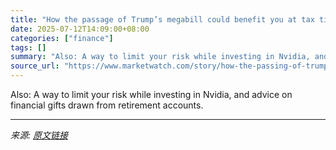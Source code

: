 ```yaml
---
title: "How the passage of Trump’s megabill could benefit you at tax time"
date: 2025-07-12T14:09:00+08:00
categories: ["finance"]
tags: []
summary: "Also: A way to limit your risk while investing in Nvidia, and advice on financial gifts drawn from retirement accounts."
source_url: "https://www.marketwatch.com/story/how-the-passing-of-trumps-megabill-can-help-you-at-tax-time-6bca7fb8?mod=mw_rss_topstories"
---
```


Also: A way to limit your risk while investing in Nvidia, and advice on financial gifts drawn from retirement accounts.

---

*来源: [原文链接](https://www.marketwatch.com/story/how-the-passing-of-trumps-megabill-can-help-you-at-tax-time-6bca7fb8?mod=mw_rss_topstories)*
